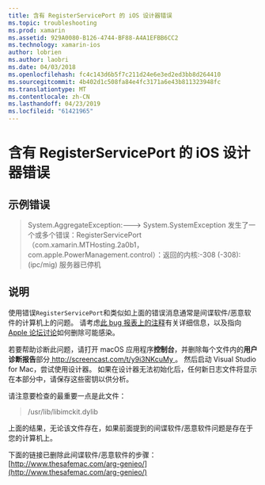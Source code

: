 ```yaml
---
title: 含有 RegisterServicePort 的 iOS 设计器错误
ms.topic: troubleshooting
ms.prod: xamarin
ms.assetid: 929A0080-B126-4744-BF88-A4A1EFBB6CC2
ms.technology: xamarin-ios
author: lobrien
ms.author: laobri
ms.date: 04/03/2018
ms.openlocfilehash: fc4c143d6b5f7c211d24e6e3ed2ed3bb8d264410
ms.sourcegitcommit: 4b402d1c508fa84e4fc3171a6e43b811323948fc
ms.translationtype: MT
ms.contentlocale: zh-CN
ms.lasthandoff: 04/23/2019
ms.locfileid: "61421965"
---
```

# <a name="ios-designer-error-with-registerserviceport"></a>含有 RegisterServicePort 的 iOS 设计器错误

## <a name="sample-error"></a>示例错误
> System.AggregateException:---> System.SystemException 发生了一个或多个错误：RegisterServicePort （com.xamarin.MTHosting.2a0b1，com.apple.PowerManagement.control）：返回的内核:-308 (-308): (ipc/mig) 服务器已停机

## <a name="explanation"></a>说明
使用错误`RegisterServicePort`和类似如上面的错误消息通常是间谍软件/恶意软件的计算机上的问题。 请考虑[此 bug 报表上的注释](https://bugzilla.xamarin.com/show_bug.cgi?id=21907#c4)有关详细信息，以及指向[Apple 论坛讨论](https://discussions.apple.com/thread/5596008)如何删除可能感染。 

若要帮助诊断此问题，请打开 macOS 应用程序**控制台**，并删除每个文件内的**用户诊断报告**部分[ http://screencast.com/t/y9i3NKcuMy ](http://screencast.com/t/y9i3NKcuMy)。 然后启动 Visual Studio for Mac，尝试使用设计器。 如果在设计器无法初始化后，任何新日志文件将显示在本部分中，请保存这些密钥以供分析。  

请注意要检查的最重要一点是此文件： 
> /usr/lib/libimckit.dylib

上面的结果，无论该文件存在，如果前面提到的间谍软件/恶意软件问题是存在于您的计算机上。  

下面的链接已删除此间谍软件/恶意软件的步骤： [http://www.thesafemac.com/arg-genieo/](http://www.thesafemac.com/arg-genieo/)  

